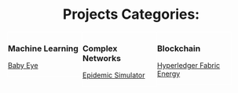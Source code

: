   <h1 align="center">    
    Projects Categories:
  </h1>
  <div style="float:left;border:1px solid white;width:150px;">
    <h3>Machine Learning</h3>
      <p><a href="babyeye.html">Baby Eye</a></p>
  </div>
  <div style="float:left;border:1px solid white;width:150px;">
    <h3>Complex Networks</h3>
      <p><a href="epidemic-simulator.html">Epidemic Simulator</a></p>
  </div>
  <div style="float:left;border:1px solid white;width:150px;">
    <h3>Blockchain</h3>
      <p><a href="hyperledger.html">Hyperledger Fabric Energy</a></p>
    <!--h3>Raspberry & Domotic</h3-->
  </div>

